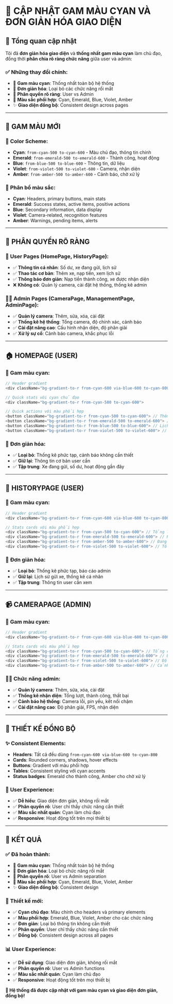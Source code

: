 # 🎨 CẬP NHẬT GAM MÀU CYAN VÀ ĐƠN GIẢN HÓA GIAO DIỆN

## 🎯 Tổng quan cập nhật

Tôi đã **đơn giản hóa giao diện** và **thống nhất gam màu cyan** làm chủ đạo, đồng thời **phân chia rõ ràng chức năng** giữa user và admin:

### ✅ **Những thay đổi chính:**
- 🎨 **Gam màu cyan**: Thống nhất toàn bộ hệ thống
- 🧹 **Đơn giản hóa**: Loại bỏ các chức năng rối mắt
- 👥 **Phân quyền rõ ràng**: User vs Admin
- 🌈 **Màu sắc phối hợp**: Cyan, Emerald, Blue, Violet, Amber
- ✨ **Giao diện đồng bộ**: Consistent design across pages

---

## 🎨 GAM MÀU MỚI

### 🌈 **Color Scheme:**
- **Cyan**: `from-cyan-500 to-cyan-600` - Màu chủ đạo, thông tin chính
- **Emerald**: `from-emerald-500 to-emerald-600` - Thành công, hoạt động
- **Blue**: `from-blue-500 to-blue-600` - Thông tin, dữ liệu
- **Violet**: `from-violet-500 to-violet-600` - Camera, nhận diện
- **Amber**: `from-amber-500 to-amber-600` - Cảnh báo, chờ xử lý

### 🎯 **Phân bổ màu sắc:**
- **Cyan**: Headers, primary buttons, main stats
- **Emerald**: Success states, active items, positive actions
- **Blue**: Secondary information, data display
- **Violet**: Camera-related, recognition features
- **Amber**: Warnings, pending items, alerts

---

## 👥 PHÂN QUYỀN RÕ RÀNG

### 👤 **User Pages (HomePage, HistoryPage):**
- ✅ **Thông tin cá nhân**: Số dư, xe đang gửi, lịch sử
- ✅ **Thao tác cơ bản**: Thêm xe, nạp tiền, xem lịch sử
- ✅ **Thông báo đơn giản**: Nạp tiền thành công, xe được nhận diện
- ❌ **Không có**: Quản lý camera, cài đặt hệ thống, thống kê admin

### 👨‍💼 **Admin Pages (CameraPage, ManagementPage, AdminPage):**
- ✅ **Quản lý camera**: Thêm, sửa, xóa, cài đặt
- ✅ **Thống kê hệ thống**: Tổng camera, độ chính xác, cảnh báo
- ✅ **Cài đặt nâng cao**: Cấu hình nhận diện, độ phân giải
- ✅ **Xử lý sự cố**: Cảnh báo camera, khắc phục lỗi

---

## 🏠 HOMEPAGE (USER)

### 🎨 **Gam màu cyan:**
```javascript
// Header gradient
<div className="bg-gradient-to-r from-cyan-600 via-blue-600 to-cyan-800">

// Quick stats với cyan chủ đạo
<div className="bg-gradient-to-r from-cyan-500 to-cyan-600">

// Quick actions với màu phối hợp
<button className="bg-gradient-to-r from-cyan-500 to-cyan-600"> // Thêm xe
<button className="bg-gradient-to-r from-emerald-500 to-emerald-600"> // Nạp tiền
<button className="bg-gradient-to-r from-blue-500 to-blue-600"> // Lịch sử
<button className="bg-gradient-to-r from-violet-500 to-violet-600"> // Bãi xe
```

### 🧹 **Đơn giản hóa:**
- ✅ **Loại bỏ**: Thống kê phức tạp, cảnh báo không cần thiết
- ✅ **Giữ lại**: Thông tin cơ bản user cần
- ✅ **Tập trung**: Xe đang gửi, số dư, hoạt động gần đây

---

## 📜 HISTORYPAGE (USER)

### 🎨 **Gam màu cyan:**
```javascript
// Header gradient
<div className="bg-gradient-to-r from-cyan-600 via-blue-600 to-cyan-800">

// Stats cards với màu phối hợp
<div className="bg-gradient-to-r from-cyan-500 to-cyan-600"> // Tổng lượt
<div className="bg-gradient-to-r from-emerald-500 to-emerald-600"> // Hoàn thành
<div className="bg-gradient-to-r from-amber-500 to-amber-600"> // Đang gửi
<div className="bg-gradient-to-r from-violet-500 to-violet-600"> // Tổng chi phí
```

### 🧹 **Đơn giản hóa:**
- ✅ **Loại bỏ**: Thống kê phức tạp, báo cáo admin
- ✅ **Giữ lại**: Lịch sử gửi xe, thống kê cá nhân
- ✅ **Tập trung**: Thông tin user cần xem

---

## 📹 CAMERAPAGE (ADMIN)

### 🎨 **Gam màu cyan:**
```javascript
// Header gradient
<div className="bg-gradient-to-r from-cyan-600 via-blue-600 to-cyan-800">

// Stats cards với màu phối hợp
<div className="bg-gradient-to-r from-cyan-500 to-cyan-600"> // Tổng camera
<div className="bg-gradient-to-r from-emerald-500 to-emerald-600"> // Đang hoạt động
<div className="bg-gradient-to-r from-violet-500 to-violet-600"> // Độ chính xác
<div className="bg-gradient-to-r from-amber-500 to-amber-600"> // Cảnh báo
```

### 👨‍💼 **Chức năng admin:**
- ✅ **Quản lý camera**: Thêm, sửa, xóa, cài đặt
- ✅ **Thống kê nhận diện**: Tổng lượt, thành công, thất bại
- ✅ **Cảnh báo hệ thống**: Camera lỗi, pin yếu, kết nối chậm
- ✅ **Cài đặt nâng cao**: Độ phân giải, FPS, nhận diện

---

## 🎨 THIẾT KẾ ĐỒNG BỘ

### ✨ **Consistent Elements:**
- **Headers**: Tất cả đều dùng `from-cyan-600 via-blue-600 to-cyan-800`
- **Cards**: Rounded corners, shadows, hover effects
- **Buttons**: Gradient với màu phối hợp
- **Tables**: Consistent styling với cyan accents
- **Status badges**: Emerald cho thành công, Amber cho chờ xử lý

### 🎯 **User Experience:**
- ✅ **Dễ hiểu**: Giao diện đơn giản, không rối mắt
- ✅ **Phân quyền rõ**: User chỉ thấy chức năng cần thiết
- ✅ **Màu sắc nhất quán**: Cyan làm chủ đạo
- ✅ **Responsive**: Hoạt động tốt trên mọi thiết bị

---

## 🚀 KẾT QUẢ

### ✅ **Đã hoàn thành:**
- 🎨 **Gam màu cyan**: Thống nhất toàn bộ hệ thống
- 🧹 **Đơn giản hóa**: Loại bỏ chức năng rối mắt
- 👥 **Phân quyền rõ**: User vs Admin separation
- 🌈 **Màu sắc phối hợp**: Cyan, Emerald, Blue, Violet, Amber
- ✨ **Giao diện đồng bộ**: Consistent design

### 🎨 **Thiết kế mới:**
- ✅ **Cyan chủ đạo**: Màu chính cho headers và primary elements
- ✅ **Màu phối hợp**: Emerald, Blue, Violet, Amber cho các chức năng
- ✅ **Đơn giản**: Loại bỏ thông tin không cần thiết
- ✅ **Phân quyền**: User chỉ thấy chức năng cần thiết
- ✅ **Đồng bộ**: Consistent design across all pages

### 📊 **User Experience:**
- ✅ **Dễ sử dụng**: Giao diện đơn giản, không rối mắt
- ✅ **Phân quyền rõ**: User vs Admin functions
- ✅ **Màu sắc nhất quán**: Cyan làm chủ đạo
- ✅ **Responsive**: Hoạt động tốt trên mọi thiết bị

**🎉 Hệ thống đã được cập nhật với gam màu cyan và giao diện đơn giản, đồng bộ!** 